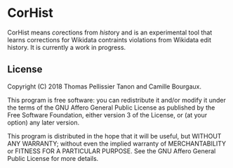 CorHist
=======

CorHist means *cor*ections from *hist*ory and is an experimental tool that learns corrections for Wikidata contraints violations from Wikidata edit history.
It is currently a work in progress.

## License

Copyright (C) 2018 Thomas Pellissier Tanon and  Camille Bourgaux.

This program is free software: you can redistribute it and/or modify it under the terms of the GNU Affero General Public License as published by the Free Software Foundation, either version 3 of the License, or (at your option) any later version.

This program is distributed in the hope that it will be useful, but WITHOUT ANY WARRANTY; without even the implied warranty of MERCHANTABILITY or FITNESS FOR A PARTICULAR PURPOSE.  See the GNU Affero General Public License for more details.
